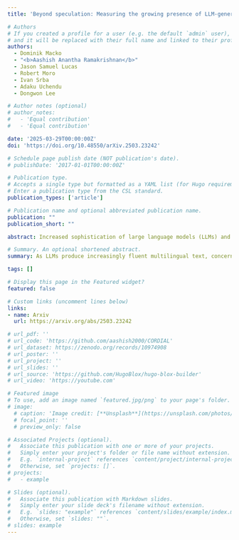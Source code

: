 ```yaml
---
title: 'Beyond speculation: Measuring the growing presence of LLM-generated texts in multilingual disinformation'

# Authors
# If you created a profile for a user (e.g. the default `admin` user), write the username (folder name) here
# and it will be replaced with their full name and linked to their profile.
authors:
  - Dominik Macko
  - "<b>Aashish Anantha Ramakrishnan</b>"
  - Jason Samuel Lucas
  - Robert Moro
  - Ivan Srba
  - Adaku Uchendu
  - Dongwon Lee

# Author notes (optional)
# author_notes:
#   - 'Equal contribution'
#   - 'Equal contribution'

date: '2025-03-29T00:00:00Z'
doi: 'https://doi.org/10.48550/arXiv.2503.23242'

# Schedule page publish date (NOT publication's date).
# publishDate: '2017-01-01T00:00:00Z'

# Publication type.
# Accepts a single type but formatted as a YAML list (for Hugo requirements).
# Enter a publication type from the CSL standard.
publication_types: ['article']

# Publication name and optional abbreviated publication name.
publication: ""
publication_short: ""

abstract: Increased sophistication of large language models (LLMs) and the consequent quality of generated multilingual text raises concerns about potential disinformation misuse. While humans struggle to distinguish LLM-generated content from human-written texts, the scholarly debate about their impact remains divided. Some argue that heightened fears are overblown due to natural ecosystem limitations, while others contend that specific "longtail" contexts face overlooked risks. Our study bridges this debate by providing the first empirical evidence of LLM presence in the latest real-world disinformation datasets, documenting the increase of machine-generated content following ChatGPT's release, and revealing crucial patterns across languages, platforms, and time periods.

# Summary. An optional shortened abstract.
summary: As LLMs produce increasingly fluent multilingual text, concerns grow over their misuse in disinformation. While experts debate the true risk—ranging from skepticism to warnings about niche vulnerabilities—we offer the first empirical evidence of LLM-generated content in real-world disinformation datasets. Our analysis tracks a post-ChatGPT rise in machine-generated content and uncovers key patterns across languages, platforms, and time.

tags: []

# Display this page in the Featured widget?
featured: false

# Custom links (uncomment lines below)
links:
- name: Arxiv
  url: https://arxiv.org/abs/2503.23242

# url_pdf: ''
# url_code: 'https://github.com/aashish2000/CORDIAL'
# url_dataset: https://zenodo.org/records/10974908
# url_poster: ''
# url_project: ''
# url_slides: ''
# url_source: 'https://github.com/HugoBlox/hugo-blox-builder'
# url_video: 'https://youtube.com'

# Featured image
# To use, add an image named `featured.jpg/png` to your page's folder.
# image:
  # caption: 'Image credit: [**Unsplash**](https://unsplash.com/photos/pLCdAaMFLTE)'
  # focal_point: ''
  # preview_only: false

# Associated Projects (optional).
#   Associate this publication with one or more of your projects.
#   Simply enter your project's folder or file name without extension.
#   E.g. `internal-project` references `content/project/internal-project/index.md`.
#   Otherwise, set `projects: []`.
# projects:
#   - example

# Slides (optional).
#   Associate this publication with Markdown slides.
#   Simply enter your slide deck's filename without extension.
#   E.g. `slides: "example"` references `content/slides/example/index.md`.
#   Otherwise, set `slides: ""`.
# slides: example
---
```

